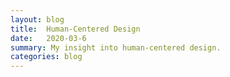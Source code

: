 ```yaml
---
layout: blog
title:  Human-Centered Design
date:   2020-03-6
summary: My insight into human-centered design. 
categories: blog
---
```

